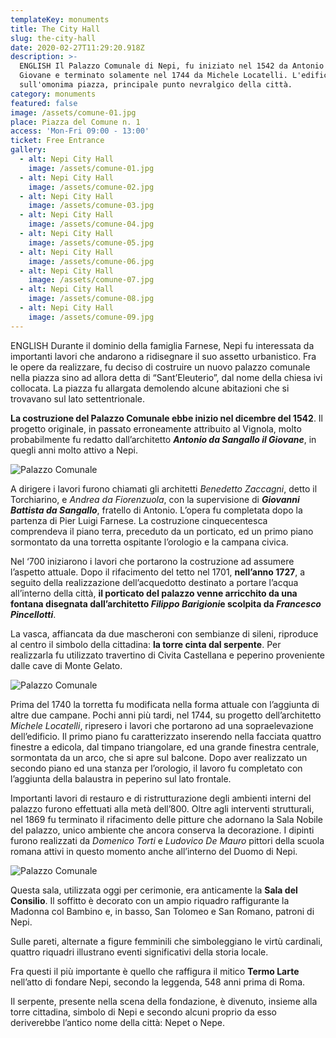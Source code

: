```yaml
---
templateKey: monuments
title: The City Hall
slug: the-city-hall
date: 2020-02-27T11:29:20.918Z
description: >-
  ENGLISH Il Palazzo Comunale di Nepi, fu iniziato nel 1542 da Antonio da Sangallo il
  Giovane e terminato solamente nel 1744 da Michele Locatelli. L'edificio sorge
  sull'omonima piazza, principale punto nevralgico della città.
category: monuments
featured: false
image: /assets/comune-01.jpg
place: Piazza del Comune n. 1
access: 'Mon-Fri 09:00 - 13:00'
ticket: Free Entrance
gallery:
  - alt: Nepi City Hall
    image: /assets/comune-01.jpg
  - alt: Nepi City Hall
    image: /assets/comune-02.jpg
  - alt: Nepi City Hall
    image: /assets/comune-03.jpg
  - alt: Nepi City Hall
    image: /assets/comune-04.jpg
  - alt: Nepi City Hall
    image: /assets/comune-05.jpg
  - alt: Nepi City Hall
    image: /assets/comune-06.jpg
  - alt: Nepi City Hall
    image: /assets/comune-07.jpg
  - alt: Nepi City Hall
    image: /assets/comune-08.jpg
  - alt: Nepi City Hall
    image: /assets/comune-09.jpg
---
```

ENGLISH Durante il dominio della famiglia Farnese, Nepi fu interessata da importanti lavori che andarono a ridisegnare il suo assetto urbanistico. Fra le opere da realizzare, fu deciso di costruire un nuovo palazzo comunale nella piazza sino ad allora detta di “Sant’Eleuterio”, dal nome della chiesa ivi collocata. La piazza fu allargata demolendo alcune abitazioni che si trovavano sul lato settentrionale.

**La costruzione del Palazzo Comunale ebbe inizio nel dicembre del 1542**. Il progetto originale, in passato erroneamente attribuito al Vignola, molto probabilmente fu redatto dall’architetto ***Antonio da Sangallo il Giovane***, in quegli anni molto attivo a Nepi.

![Palazzo Comunale](/assets/comune-01.jpg)

A dirigere i lavori furono chiamati gli architetti *Benedetto Zaccagni*, detto il Torchiarino, e *Andrea da Fiorenzuola*, con la supervisione di ***Giovanni Battista da Sangallo***, fratello di Antonio. L’opera fu completata dopo la partenza di Pier Luigi Farnese. La costruzione cinquecentesca comprendeva il piano terra, preceduto da un porticato, ed un primo piano sormontato da una torretta ospitante l’orologio e la campana civica.

Nel ‘700 iniziarono i lavori che portarono la costruzione ad assumere l’aspetto attuale. Dopo il rifacimento del tetto nel 1701, **nell’anno 1727**, a seguito della realizzazione dell’acquedotto destinato a portare l’acqua all’interno della città, **il porticato del palazzo venne arricchito da una fontana disegnata dall’architetto *Filippo Barigioni*e scolpita da *Francesco Pincellotti***.

La vasca, affiancata da due mascheroni con sembianze di sileni, riproduce al centro il simbolo della cittadina: **la torre cinta dal serpente**. Per realizzarla fu utilizzato travertino di Civita Castellana e peperino proveniente dalle cave di Monte Gelato.

![Palazzo Comunale](/assets/comune-07.jpg)

Prima del 1740 la torretta fu modificata nella forma attuale con l’aggiunta di altre due campane. Pochi anni più tardi, nel 1744, su progetto dell’architetto *Michele Locatelli*, ripresero i lavori che portarono ad una sopraelevazione dell’edificio. Il primo piano fu caratterizzato inserendo nella facciata quattro finestre a edicola, dal timpano triangolare, ed una grande finestra centrale, sormontata da un arco, che si apre sul balcone. Dopo aver realizzato un secondo piano ed una stanza per l’orologio, il lavoro fu completato con l’aggiunta della balaustra in peperino sul lato frontale.

Importanti lavori di restauro e di ristrutturazione degli ambienti interni del palazzo furono effettuati alla metà dell’800. Oltre agli interventi strutturali, nel 1869 fu terminato il rifacimento delle pitture che adornano la Sala Nobile del palazzo, unico ambiente che ancora conserva la decorazione. I dipinti furono realizzati da *Domenico Torti* e *Ludovico De Mauro* pittori della scuola romana attivi in questo momento anche all’interno del Duomo di Nepi.

![Palazzo Comunale](/assets/comune-02.jpg)

Questa sala, utilizzata oggi per cerimonie, era anticamente la **Sala del Consilio**. Il soffitto è decorato con un ampio riquadro raffigurante la Madonna col Bambino e, in basso, San Tolomeo e San Romano, patroni di Nepi.

Sulle pareti, alternate a figure femminili che simboleggiano le virtù cardinali, quattro riquadri illustrano eventi significativi della storia locale.

Fra questi il più importante è quello che raffigura il mitico **Termo Larte** nell’atto di fondare Nepi, secondo la leggenda, 548 anni prima di Roma.

Il serpente, presente nella scena della fondazione, è divenuto, insieme alla torre cittadina, simbolo di Nepi e secondo alcuni proprio da esso deriverebbe l’antico nome della città: Nepet o Nepe.
